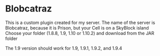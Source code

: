 # Blobcatraz
This is a custom plugin created for my server.
The name of the server is Blobcatraz, because it is Prison, but your Cell is on a SkyBlock island
Choose your folder (1.8.8, 1.9, 1.10 or 1.10.2) and download from the JAR folder

The 1.9 version should work for 1.9, 1.9.1, 1.9.2, and 1.9.4
